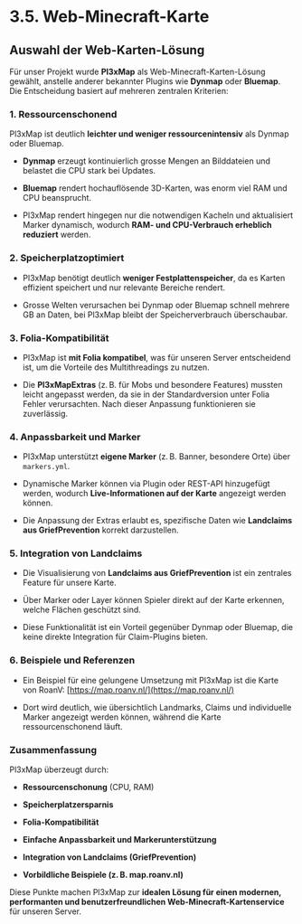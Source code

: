 # 3.5. Web-Minecraft-Karte

## Auswahl der Web-Karten-Lösung

Für unser Projekt wurde **Pl3xMap** als Web-Minecraft-Karten-Lösung gewählt, anstelle anderer bekannter Plugins wie **Dynmap** oder **Bluemap**. Die Entscheidung basiert auf mehreren zentralen Kriterien:

### 1. Ressourcenschonend

Pl3xMap ist deutlich **leichter und weniger ressourcenintensiv** als Dynmap oder Bluemap.

- **Dynmap** erzeugt kontinuierlich grosse Mengen an Bilddateien und belastet die CPU stark bei Updates.
    
- **Bluemap** rendert hochauflösende 3D-Karten, was enorm viel RAM und CPU beansprucht.
    
- Pl3xMap rendert hingegen nur die notwendigen Kacheln und aktualisiert Marker dynamisch, wodurch **RAM- und CPU-Verbrauch erheblich reduziert** werden.
    

### 2. Speicherplatzoptimiert

- Pl3xMap benötigt deutlich **weniger Festplattenspeicher**, da es Karten effizient speichert und nur relevante Bereiche rendert.
    
- Grosse Welten verursachen bei Dynmap oder Bluemap schnell mehrere GB an Daten, bei Pl3xMap bleibt der Speicherverbrauch überschaubar.
    

### 3. Folia-Kompatibilität

- Pl3xMap ist **mit Folia kompatibel**, was für unseren Server entscheidend ist, um die Vorteile des Multithreadings zu nutzen.
    
- Die **Pl3xMapExtras** (z. B. für Mobs und besondere Features) mussten leicht angepasst werden, da sie in der Standardversion unter Folia Fehler verursachten. Nach dieser Anpassung funktionieren sie zuverlässig.
    

### 4. Anpassbarkeit und Marker

- Pl3xMap unterstützt **eigene Marker** (z. B. Banner, besondere Orte) über `markers.yml`.
    
- Dynamische Marker können via Plugin oder REST-API hinzugefügt werden, wodurch **Live-Informationen auf der Karte** angezeigt werden können.
    
- Die Anpassung der Extras erlaubt es, spezifische Daten wie **Landclaims aus GriefPrevention** korrekt darzustellen.
    

### 5. Integration von Landclaims

- Die Visualisierung von **Landclaims aus GriefPrevention** ist ein zentrales Feature für unsere Karte.
    
- Über Marker oder Layer können Spieler direkt auf der Karte erkennen, welche Flächen geschützt sind.
    
- Diese Funktionalität ist ein Vorteil gegenüber Dynmap oder Bluemap, die keine direkte Integration für Claim-Plugins bieten.
    

### 6. Beispiele und Referenzen

- Ein Beispiel für eine gelungene Umsetzung mit Pl3xMap ist die Karte von RoanV: [https://map.roanv.nl/](https://map.roanv.nl/)
    
- Dort wird deutlich, wie übersichtlich Landmarks, Claims und individuelle Marker angezeigt werden können, während die Karte ressourcenschonend läuft.
    

### Zusammenfassung

Pl3xMap überzeugt durch:

- **Ressourcenschonung** (CPU, RAM)
    
- **Speicherplatzersparnis**
    
- **Folia-Kompatibilität**
    
- **Einfache Anpassbarkeit und Markerunterstützung**
    
- **Integration von Landclaims (GriefPrevention)**
    
- **Vorbildliche Beispiele (z. B. map.roanv.nl)**
    

Diese Punkte machen Pl3xMap zur **idealen Lösung für einen modernen, performanten und benutzerfreundlichen Web-Minecraft-Kartenservice** für unseren Server.